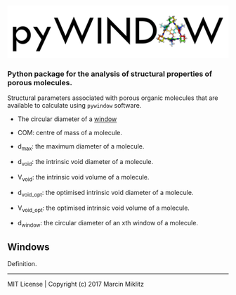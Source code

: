 ![alt tag](docs/pyWINDOW_logo.png)
### Python package for the analysis of structural properties of porous molecules.



Structural parameters associated with porous organic molecules that are available
to calculate using `pywindow` software.

* The circular diameter of a [window](#Windows)

* COM: centre of mass of a molecule.
* d<sub>max</sub>: the maximum diameter of a molecule.
* d<sub>void</sub>: the intrinsic void diameter of a molecule.
* V<sub>void</sub>: the intrinsic void volume of a molecule.
* d<sub>void_opt</sub>: the optimised intrinsic void diameter of a molecule.
* V<sub>void_opt</sub>: the optimised intrinsic void volume of a molecule.
* d<sub>window</sub>: the circular diameter of an xth window of a molecule.

## Windows

Definition.

---------------------------------------------------------------
MIT License | Copyright (c) 2017 Marcin Miklitz
